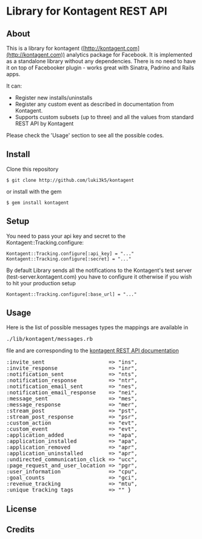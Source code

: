 Library for Kontagent REST API
===========

About
--
This is a library for kontagent ([http://kontagent.com](http://kontagent.com)) analytics package for Facebook.
It is implemented as a standalone library without any dependencies. 
There is no need to have it on top of Facebooker plugin - works great with Sinatra, Padrino and Rails apps. 

It can:

* Register new installs/uninstalls 
* Register any custom event as described in documentation from Kontagent.
* Supports custom subsets (up to three) and all the values from standard REST API by Kontagent 

Please check the 'Usage' section to see all the possible codes. 
 
Install
-- 
  Clone this repository 
 <pre><code>$ git clone http://github.com/luki3k5/kontagent</code></pre>
  or install with the gem
 <pre><code>$ gem install kontagent</code></pre>

Setup
--
  You need to pass your api key and secret to the Kontagent::Tracking.configure: 
   <pre>
<code>Kontagent::Tracking.configure[:api_key] = "..."
Kontagent::Tracking.configure[:secret] = "..."</code></pre>

By default Library sends all the notifications to the Kontagent's test server (test-server.kontagent.com) you have to configure it otherwise if you wish to hit your production setup
   <pre><code>Kontagent::Tracking.configure[:base_url] = "..."</code></pre>
Usage
--

Here is the list of possible messages types the mappings are available in <pre>./lib/kontagent/messages.rb</pre> file
and are corresponding to the  [kontagent REST API documentation](http://developers.kontagent.com/getting-started/instrumenting-your-application/kontagent-rest-api)

<pre>
:invite_sent                    => "ins",
:invite_response                => "inr",
:notification_sent              => "nts",
:notification_response          => "ntr",
:notification_email_sent        => "nes",
:notification_email_response    => "nei",
:message_sent                   => "mes",
:message_response               => "mer",
:stream_post                    => "pst",
:stream_post_response           => "psr",
:custom_action                  => "evt",
:custom_event                   => "evt",
:application_added              => "apa",
:application_installed          => "apa",
:application_removed            => "apr",
:application_uninstalled        => "apr",
:undirected_communication_click => "ucc",
:page_request_and_user_location => "pgr",
:user_information               => "cpu",
:goal_counts                    => "gci",
:revenue_tracking               => "mtu",
:unique_tracking_tags           => "" }
</pre>


License
-- 

Credits
--


